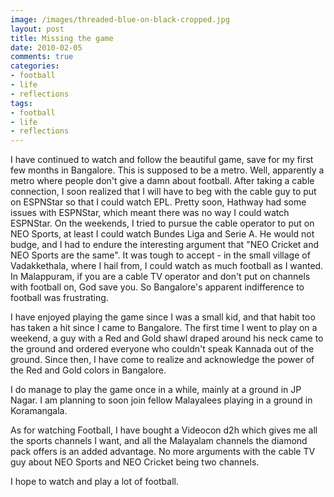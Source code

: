 ```yaml
---
image: /images/threaded-blue-on-black-cropped.jpg
layout: post
title: Missing the game
date: 2010-02-05
comments: true
categories:
- football
- life
- reflections
tags:
- football
- life
- reflections
---
```

I have continued to watch and follow the beautiful game, save for my first few months in Bangalore. This is supposed to be a metro. Well, apparently a metro where people don't give a damn about football. After taking a cable connection, I soon realized that I will have to beg with the cable guy to put on ESPNStar so that I could watch EPL. Pretty soon, Hathway had some issues with ESPNStar, which meant there was no way I could watch ESPNStar. On the weekends, I tried to pursue the cable operator to put on NEO Sports, at least I could watch Bundes Liga and Serie A. He would not budge, and I had to endure the interesting argument that "NEO Cricket and NEO Sports are the same". It was tough to accept - in the small village of Vadakkethala, where I hail from, I could watch as much football as I wanted. In Malappuram, if you are a cable TV operator and don't put on channels with football on, God save you. So Bangalore's apparent indifference to football was frustrating.

I have enjoyed playing the game since I was a small kid, and that habit too has taken a hit since I came to Bangalore. The first time I went to play on a weekend, a guy with a Red and Gold shawl draped around his neck came to the ground and ordered everyone who couldn't speak Kannada out of the ground. Since then, I have come to realize and acknowledge the power of the Red and Gold colors in Bangalore.

I do manage to play the game once in a while, mainly at a ground in JP Nagar. I am planning to soon join fellow Malayalees playing in a ground in Koramangala.

As for watching Football, I have bought a Videocon d2h which gives me all the sports channels I want, and all the Malayalam channels the diamond pack offers is an added advantage. No more arguments with the cable TV guy about NEO Sports and NEO Cricket being two channels.

I hope to watch and play a lot of football.

